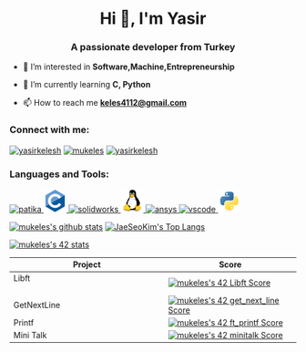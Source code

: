 <h1 align="center">Hi 👋, I'm Yasir</h1>
<h3 align="center">A passionate developer from Turkey</h3>

- 👀 I’m interested in **Software,Machine,Entrepreneurship**

- 🌱 I’m currently learning **C, Python**

- 📫 How to reach me **keles4112@gmail.com**

<h3 align="left">Connect with me:</h3>
<p align="left">
  <a href="http://tianuav.com/" target="blank"><img align="center" src="http://tianuav.com/assets/images/logo.svg" alt="yasirkelesh" height="30" width="40" /></a>
<a href="https://www.linkedin.com/in/yasir-kele%C5%9F-524343183" target="blank"><img align="center" src="https://raw.githubusercontent.com/rahuldkjain/github-profile-readme-generator/master/src/images/icons/Social/linked-in-alt.svg" alt="mukeles" height="30" width="40" /></a>
<a href="https://www.instagram.com/yasirkelesh/" target="blank"><img align="center" src="https://raw.githubusercontent.com/rahuldkjain/github-profile-readme-generator/master/src/images/icons/Social/instagram.svg" alt="yasirkelesh" height="30" width="40" /></a>



<h3 align="left">Languages and Tools:</h3>
<p align="left"> <a href="https://app.patika.dev/mukeles" target="_blank" rel="noreferrer"> <img src="https://camo.githubusercontent.com/58083f2ace51fe57fdf419146b2a4eaad22c5704b38a0084f8bdad67abb3eb53/68747470733a2f2f706174696b612d70726f642e73332e65752d63656e7472616c2d312e616d617a6f6e6177732e636f6d2f73746174696346696c65732f706174696b614c6f676f2e706e67" alt="patika" width="40" height="40"/> </a> <a href="https://www.cprogramming.com/" target="_blank" rel="noreferrer"> <img src="https://raw.githubusercontent.com/devicons/devicon/master/icons/c/c-original.svg" alt="c" width="40" height="40"/> </a> <a href="https://www.w3schools.com/cs/" target="_blank" rel="noreferrer"><img src="https://e7.pngegg.com/pngimages/613/563/png-clipart-red-and-white-sw-cube-illustration-solidworks-logo-computer-software-mechanical-engineering-cam-newton-miscellaneous-3d-computer-graphics.png" alt="solidworks" width="40" height="40"/> </a> <a href="https://www.linux.org/" target="_blank" rel="noreferrer"> <img src="https://raw.githubusercontent.com/devicons/devicon/master/icons/linux/linux-original.svg" alt="linux" width="40" height="40"/> <a href="https://www.ansys.com/" target="_blank" rel="noreferrer"> <img src="https://pbs.twimg.com/profile_images/1410748825824894978/RVKA6tlT_400x400.jpg" alt="ansys" width="40" height="40"/> </a> <a href="https://code.visualstudio.com/" target="_blank" rel="noreferrer"> <img src="https://raw.githubusercontent.com/Fatihcil16/Fatihcil16/main/Icons/vscode.png" alt="vscode" width="40" height="40"/> </a> <a href="https://www.python.org" target="_blank" rel="noreferrer"> <img src="https://raw.githubusercontent.com/devicons/devicon/master/icons/python/python-original.svg" alt="python" width="40" height="40"/> </a> </p>

[![mukeles's github stats](https://github-readme-stats.vercel.app/api?username=JaeSeoKim&bg_color=7f7fd5,86a8e7,91eac9&title_color=fff&text_color=fff)](https://github.com/anuraghazra/github-readme-stats) [![JaeSeoKim's Top Langs](https://github-readme-stats.vercel.app/api/top-langs/?username=JaeSeoKim&layout=compact&bg_color=7f7fd5,86a8e7,91eac9&title_color=fff&text_color=fff)](https://github.com/anuraghazra/github-readme-stats)

[![mukeles's 42 stats](https://badge42.vercel.app/api/v2/cl2lyyxa9004509mn2oiphwso/stats?cursusId=21&coalitionId=232)](https://github.com/JaeSeoKim/badge42)

|Project|Score| 
-------|-------------------
| Libft <img width=250>| [![mukeles's 42 Libft Score](https://badge42.vercel.app/api/v2/cl2lyyxa9004509mn2oiphwso/project/2473199)](https://github.com/yasirkelesh/Libft)|
| GetNextLine| [![mukeles's 42 get_next_line Score](https://badge42.vercel.app/api/v2/cl2lyyxa9004509mn2oiphwso/project/2519921)](https://github.com/yasirkelesh/get_next_line-)|
| Printf| [![mukeles's 42 ft_printf Score](https://badge42.vercel.app/api/v2/cl2lyyxa9004509mn2oiphwso/project/2525016)](https://github.com/yasirkelesh/ft_printf)|
| Mini Talk| [![mukeles's 42 minitalk Score](https://badge42.vercel.app/api/v2/cl2lyyxa9004509mn2oiphwso/project/2584243)](https://github.com/yasirkelesh/Minitalk)|
</td></tr></table>
</p>
